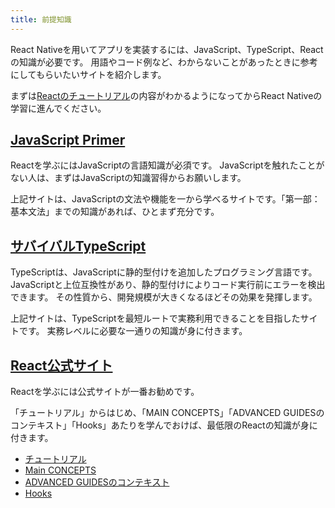 ```yaml
---
title: 前提知識
---
```


React Nativeを用いてアプリを実装するには、JavaScript、TypeScript、Reactの知識が必要です。
用語やコード例など、わからないことがあったときに参考にしてもらいたいサイトを紹介します。

まずは[Reactのチュートリアル](https://ja.reactjs.org/tutorial/tutorial.html)の内容がわかるようになってからReact Nativeの学習に進んでください。

## [JavaScript Primer](https://jsprimer.net/)

Reactを学ぶにはJavaScriptの言語知識が必須です。 JavaScriptを触れたことがない人は、まずはJavaScriptの知識習得からお願いします。

上記サイトは、JavaScriptの文法や機能を一から学べるサイトです。「第一部：基本文法」までの知識があれば、ひとまず充分です。

## [サバイバルTypeScript](https://book.yyts.org/)

TypeScriptは、JavaScriptに静的型付けを追加したプログラミング言語です。 JavaScriptと上位互換性があり、静的型付けによりコード実行前にエラーを検出できます。 その性質から、開発規模が大きくなるほどその効果を発揮します。

上記サイトは、TypeScriptを最短ルートで実務利用できることを目指したサイトです。 実務レベルに必要な一通りの知識が身に付きます。

## [React公式サイト](https://ja.reactjs.org/)

Reactを学ぶには公式サイトが一番お勧めです。

「チュートリアル」からはじめ、「MAIN CONCEPTS」「ADVANCED GUIDESのコンテキスト」「Hooks」あたりを学んでおけば、最低限のReactの知識が身に付きます。

- [チュートリアル](https://ja.reactjs.org/tutorial/tutorial.html)
- [Main CONCEPTS](https://ja.reactjs.org/docs/hello-world.html)
- [ADVANCED GUIDESのコンテキスト](https://ja.reactjs.org/docs/context.html)
- [Hooks](https://ja.reactjs.org/docs/hooks-intro.html)

